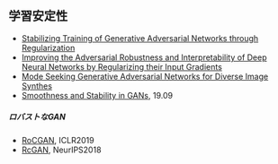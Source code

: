 <a id="Stability"></a>

## 学習安定性

- [Stabilizing Training of Generative Adversarial Networks through Regularization](https://arxiv.org/abs/1705.09367)
- [Improving the Adversarial Robustness and Interpretability of Deep Neural Networks by Regularizing their Input Gradients](https://arxiv.org/abs/1711.09404)
- [Mode Seeking Generative Adversarial Networks for Diverse Image Synthes](https://arxiv.org/abs/1903.05628)
- [Smoothness and Stability in GANs](https://openreview.net/forum?id=HJeOekHKwr), 19.09

##### ロバストなGAN

- [RoCGAN](https://arxiv.org/pdf/1805.08657.pdf), ICLR2019
- [RcGAN](https://arxiv.org/pdf/1811.03205.pdf), NeurIPS2018